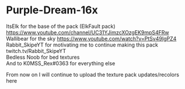 # Purple-Dream-16x
ItsElk for the base of the pack (ElkFault pack) https://www.youtube.com/channel/UC31YJimzcXOzgEK9mpS4FRw    
Wallibear for the sky https://www.youtube.com/watch?v=PtSv49IgPZ4   
Rabbit_SkipeYT for motivating me to continue making this pack twitch.tv/Rabbit_SkipeYT    
Bedless Noob for bed textures   
And to K0MSS_Rex#0363 for everything else


From now on I will continue to upload the texture pack updates/recolors here
